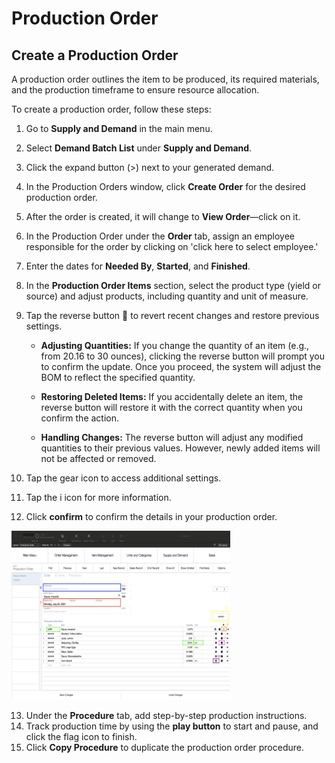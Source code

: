 # Production Order

## Create a Production Order

A production order outlines the item to be produced, its required materials, and the production timeframe to ensure resource allocation.

To create a production order, follow these steps:

1. Go to **Supply and Demand** in the main menu.
2. Select **Demand Batch List** under **Supply and Demand**.
3. Click the expand button (>) next to your generated demand.
4. In the Production Orders window, click **Create Order** for the desired production order.
5. After the order is created, it will change to **View Order**—click on it.
6. In the Production Order under the **Order** tab, assign an employee responsible for the order by clicking on 'click here to select employee.'
7. Enter the dates for **Needed By**, **Started**, and **Finished**.
8. In the **Production Order Items** section, select the product type (yield or source) and adjust products, including quantity and unit of measure.
9. Tap the reverse button 🔄 to revert recent changes and restore previous settings.

	- **Adjusting Quantities:** If you change the quantity of an item (e.g., from 20.16 to 30 ounces), clicking the reverse button will prompt you to confirm the update. Once you proceed, the system will adjust the BOM to reflect the specified quantity.
	
	- **Restoring Deleted Items:** If you accidentally delete an item, the reverse button will restore it with the correct quantity when you confirm the action.
	
	- **Handling Changes:** The reverse button will adjust any modified quantities to their previous values. However, newly added items will not be affected or removed.
	
10. Tap the gear icon to access additional settings.
11. Tap the i icon for more information.
12. Click **confirm** to confirm the details in your production order. 

<img src="https://github.com/Fx-Professional-Services/HorizonDocs/blob/sales_order/Horizon%20User%20Guide/00%20Assets/24_production_order.png" width="350" height="270">

13. Under the **Procedure** tab, add step-by-step production instructions.
14. Track production time by using the **play button** to start and pause, and click the flag icon to finish.
15. Click **Copy Procedure** to duplicate the production order procedure.






